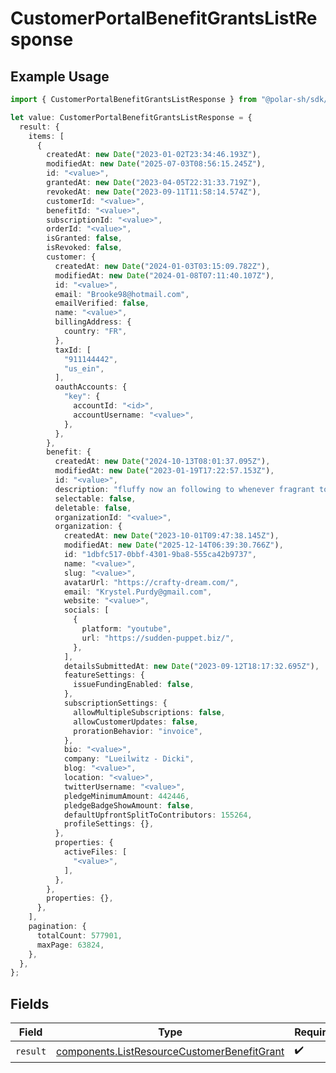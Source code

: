 # CustomerPortalBenefitGrantsListResponse

## Example Usage

```typescript
import { CustomerPortalBenefitGrantsListResponse } from "@polar-sh/sdk/models/operations/customerportalbenefitgrantslist.js";

let value: CustomerPortalBenefitGrantsListResponse = {
  result: {
    items: [
      {
        createdAt: new Date("2023-01-02T23:34:46.193Z"),
        modifiedAt: new Date("2025-07-03T08:56:15.245Z"),
        id: "<value>",
        grantedAt: new Date("2023-04-05T22:31:33.719Z"),
        revokedAt: new Date("2023-09-11T11:58:14.574Z"),
        customerId: "<value>",
        benefitId: "<value>",
        subscriptionId: "<value>",
        orderId: "<value>",
        isGranted: false,
        isRevoked: false,
        customer: {
          createdAt: new Date("2024-01-03T03:15:09.782Z"),
          modifiedAt: new Date("2024-01-08T07:11:40.107Z"),
          id: "<value>",
          email: "Brooke98@hotmail.com",
          emailVerified: false,
          name: "<value>",
          billingAddress: {
            country: "FR",
          },
          taxId: [
            "911144442",
            "us_ein",
          ],
          oauthAccounts: {
            "key": {
              accountId: "<id>",
              accountUsername: "<value>",
            },
          },
        },
        benefit: {
          createdAt: new Date("2024-10-13T08:01:37.095Z"),
          modifiedAt: new Date("2023-01-19T17:22:57.153Z"),
          id: "<value>",
          description: "fluffy now an following to whenever fragrant to",
          selectable: false,
          deletable: false,
          organizationId: "<value>",
          organization: {
            createdAt: new Date("2023-10-01T09:47:38.145Z"),
            modifiedAt: new Date("2025-12-14T06:39:30.766Z"),
            id: "1dbfc517-0bbf-4301-9ba8-555ca42b9737",
            name: "<value>",
            slug: "<value>",
            avatarUrl: "https://crafty-dream.com/",
            email: "Krystel.Purdy@gmail.com",
            website: "<value>",
            socials: [
              {
                platform: "youtube",
                url: "https://sudden-puppet.biz/",
              },
            ],
            detailsSubmittedAt: new Date("2023-09-12T18:17:32.695Z"),
            featureSettings: {
              issueFundingEnabled: false,
            },
            subscriptionSettings: {
              allowMultipleSubscriptions: false,
              allowCustomerUpdates: false,
              prorationBehavior: "invoice",
            },
            bio: "<value>",
            company: "Lueilwitz - Dicki",
            blog: "<value>",
            location: "<value>",
            twitterUsername: "<value>",
            pledgeMinimumAmount: 442446,
            pledgeBadgeShowAmount: false,
            defaultUpfrontSplitToContributors: 155264,
            profileSettings: {},
          },
          properties: {
            activeFiles: [
              "<value>",
            ],
          },
        },
        properties: {},
      },
    ],
    pagination: {
      totalCount: 577901,
      maxPage: 63824,
    },
  },
};
```

## Fields

| Field                                                                                                      | Type                                                                                                       | Required                                                                                                   | Description                                                                                                |
| ---------------------------------------------------------------------------------------------------------- | ---------------------------------------------------------------------------------------------------------- | ---------------------------------------------------------------------------------------------------------- | ---------------------------------------------------------------------------------------------------------- |
| `result`                                                                                                   | [components.ListResourceCustomerBenefitGrant](../../models/components/listresourcecustomerbenefitgrant.md) | :heavy_check_mark:                                                                                         | N/A                                                                                                        |